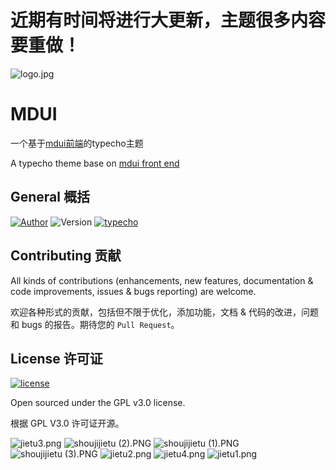 


# 近期有时间将进行大更新，主题很多内容要重做！





![logo.jpg](https://i.loli.net/2017/08/31/59a7b9f8b49df.jpg)
# MDUI
一个基于[mdui前端](https://github.com/zdhxiong/mdui)的typecho主题

A typecho theme base on [mdui front end](https://github.com/zdhxiong/mdui)

## General 概括

[![Author](https://img.shields.io/badge/author-DONGYu-blue.svg?style=flat-square)](https://www.dongyu.site)
![Version](https://img.shields.io/badge/version-1.0.0-green.svg?style=flat-square)
[![typecho](https://img.shields.io/badge/typecho-1.0+-green.svg?style=flat-square)](http://typecho.org)


## Contributing 贡献

All kinds of contributions (enhancements, new features, documentation & code improvements, issues & bugs reporting) are welcome.

欢迎各种形式的贡献，包括但不限于优化，添加功能，文档 & 代码的改进，问题和 bugs 的报告。期待您的 `Pull Request`。

## License 许可证

[![license](https://img.shields.io/github/license/2016dongyu/Typecho-theme-DONG-MDUI.svg?style=flat-square)](https://github.com/2016dongyu/Typecho-theme-DONG-MDUI/blob/master/LICENSE)

Open sourced under the GPL v3.0 license.

根据 GPL V3.0 许可证开源。


![jietu3.png](https://i.loli.net/2017/09/01/59a8cc9f34801.png)
![shoujijietu (2).PNG](https://ooo.0o0.ooo/2017/09/01/59a8cc9f9346e.png)
![shoujijietu (1).PNG](https://i.loli.net/2017/09/01/59a8cc9fbd076.png)
![shoujijietu (3).PNG](https://i.loli.net/2017/09/01/59a8cc9fd79d3.png)
![jietu2.png](https://i.loli.net/2017/09/01/59a8cca0091a2.png)
![jietu4.png](https://i.loli.net/2017/09/01/59a8cca02e930.png)
![jietu1.png](https://i.loli.net/2017/09/01/59a8cca18875e.png)
